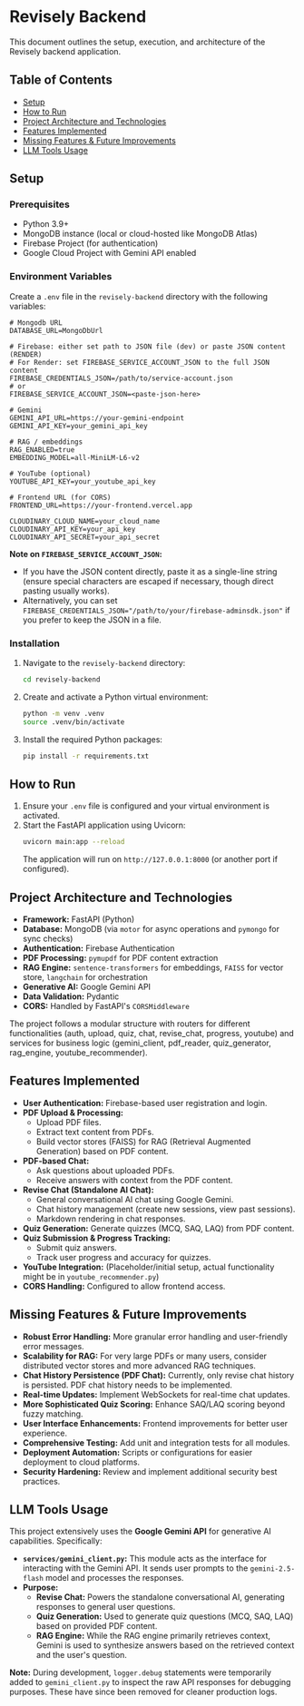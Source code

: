 # Revisely Backend

This document outlines the setup, execution, and architecture of the Revisely backend application.

## Table of Contents

- [Setup](#setup)
- [How to Run](#how-to-run)
- [Project Architecture and Technologies](#project-architecture-and-technologies)
- [Features Implemented](#features-implemented)
- [Missing Features & Future Improvements](#missing-features--future-improvements)
- [LLM Tools Usage](#llm-tools-usage)

## Setup

### Prerequisites

- Python 3.9+
- MongoDB instance (local or cloud-hosted like MongoDB Atlas)
- Firebase Project (for authentication)
- Google Cloud Project with Gemini API enabled

### Environment Variables

Create a `.env` file in the `revisely-backend` directory with the following variables:

```
# Mongodb URL
DATABASE_URL=MongoDbUrl

# Firebase: either set path to JSON file (dev) or paste JSON content (RENDER)
# For Render: set FIREBASE_SERVICE_ACCOUNT_JSON to the full JSON content
FIREBASE_CREDENTIALS_JSON=/path/to/service-account.json
# or
FIREBASE_SERVICE_ACCOUNT_JSON=<paste-json-here>

# Gemini
GEMINI_API_URL=https://your-gemini-endpoint
GEMINI_API_KEY=your_gemini_api_key

# RAG / embeddings
RAG_ENABLED=true
EMBEDDING_MODEL=all-MiniLM-L6-v2

# YouTube (optional)
YOUTUBE_API_KEY=your_youtube_api_key

# Frontend URL (for CORS)
FRONTEND_URL=https://your-frontend.vercel.app

CLOUDINARY_CLOUD_NAME=your_cloud_name
CLOUDINARY_API_KEY=your_api_key
CLOUDINARY_API_SECRET=your_api_secret
```

**Note on `FIREBASE_SERVICE_ACCOUNT_JSON`:**

- If you have the JSON content directly, paste it as a single-line string (ensure special characters are escaped if necessary, though direct pasting usually works).
- Alternatively, you can set `FIREBASE_CREDENTIALS_JSON="/path/to/your/firebase-adminsdk.json"` if you prefer to keep the JSON in a file.

### Installation

1. Navigate to the `revisely-backend` directory:
   ```bash
   cd revisely-backend
   ```
2. Create and activate a Python virtual environment:
   ```bash
   python -m venv .venv
   source .venv/bin/activate
   ```
3. Install the required Python packages:
   ```bash
   pip install -r requirements.txt
   ```

## How to Run

1. Ensure your `.env` file is configured and your virtual environment is activated.
2. Start the FastAPI application using Uvicorn:
   ```bash
   uvicorn main:app --reload
   ```
   The application will run on `http://127.0.0.1:8000` (or another port if configured).

## Project Architecture and Technologies

- **Framework:** FastAPI (Python)
- **Database:** MongoDB (via `motor` for async operations and `pymongo` for sync checks)
- **Authentication:** Firebase Authentication
- **PDF Processing:** `pymupdf` for PDF content extraction
- **RAG Engine:** `sentence-transformers` for embeddings, `FAISS` for vector store, `langchain` for orchestration
- **Generative AI:** Google Gemini API
- **Data Validation:** Pydantic
- **CORS:** Handled by FastAPI's `CORSMiddleware`

The project follows a modular structure with routers for different functionalities (auth, upload, quiz, chat, revise_chat, progress, youtube) and services for business logic (gemini_client, pdf_reader, quiz_generator, rag_engine, youtube_recommender).

## Features Implemented

- **User Authentication:** Firebase-based user registration and login.
- **PDF Upload & Processing:**
  - Upload PDF files.
  - Extract text content from PDFs.
  - Build vector stores (FAISS) for RAG (Retrieval Augmented Generation) based on PDF content.
- **PDF-based Chat:**
  - Ask questions about uploaded PDFs.
  - Receive answers with context from the PDF content.
- **Revise Chat (Standalone AI Chat):**
  - General conversational AI chat using Google Gemini.
  - Chat history management (create new sessions, view past sessions).
  - Markdown rendering in chat responses.
- **Quiz Generation:** Generate quizzes (MCQ, SAQ, LAQ) from PDF content.
- **Quiz Submission & Progress Tracking:**
  - Submit quiz answers.
  - Track user progress and accuracy for quizzes.
- **YouTube Integration:** (Placeholder/initial setup, actual functionality might be in `youtube_recommender.py`)
- **CORS Handling:** Configured to allow frontend access.

## Missing Features & Future Improvements

- **Robust Error Handling:** More granular error handling and user-friendly error messages.
- **Scalability for RAG:** For very large PDFs or many users, consider distributed vector stores and more advanced RAG techniques.
- **Chat History Persistence (PDF Chat):** Currently, only revise chat history is persisted. PDF chat history needs to be implemented.
- **Real-time Updates:** Implement WebSockets for real-time chat updates.
- **More Sophisticated Quiz Scoring:** Enhance SAQ/LAQ scoring beyond fuzzy matching.
- **User Interface Enhancements:** Frontend improvements for better user experience.
- **Comprehensive Testing:** Add unit and integration tests for all modules.
- **Deployment Automation:** Scripts or configurations for easier deployment to cloud platforms.
- **Security Hardening:** Review and implement additional security best practices.

## LLM Tools Usage

This project extensively uses the **Google Gemini API** for generative AI capabilities. Specifically:

- **`services/gemini_client.py`:** This module acts as the interface for interacting with the Gemini API. It sends user prompts to the `gemini-2.5-flash` model and processes the responses.
- **Purpose:**
  - **Revise Chat:** Powers the standalone conversational AI, generating responses to general user questions.
  - **Quiz Generation:** Used to generate quiz questions (MCQ, SAQ, LAQ) based on provided PDF content.
  - **RAG Engine:** While the RAG engine primarily retrieves context, Gemini is used to synthesize answers based on the retrieved context and the user's question.

**Note:** During development, `logger.debug` statements were temporarily added to `gemini_client.py` to inspect the raw API responses for debugging purposes. These have since been removed for cleaner production logs.

